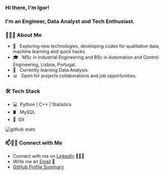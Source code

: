 ### Hi there, I'm Igor!
### I'm an Engineer, Data Analyst and Tech Enthusiast. 

<h3> 👨🏻‍💻 About Me </h3>

- 🤔 &nbsp; Exploring new technologies, developing codes for qualitative data, machine learning and quick hacks.
- 🎓 &nbsp; MSc in Industrial Engineering and BSc in Automation and Control Engineering, Lisboa, Portugal.
- 🌱 &nbsp; Currently learning Data Analysis.
- 📊 &nbsp; Open for projects collaborations and job opportunities. 

<h3>🛠 Tech Stack</h3>

- 💻 &nbsp;Python | C++ | Statistics
- 🛢 &nbsp; MySQL
- 🔧 &nbsp;Git


![github stats](https://github-readme-stats.vercel.app/api?username=IgorHufn&show_icons=true)

### 📫🤝🏻 Connect with Me

 - Connect with me on [LinkedIn](https://www.linkedin.com/in/igorhufnagel/) 👨🏻‍💻
 - Write me an [Email](mailto:igorhufn@gmail.com) 💌
 - [GitHub Profile Summary](https://profile-summary-for-github.com/user/IgorHufn)
